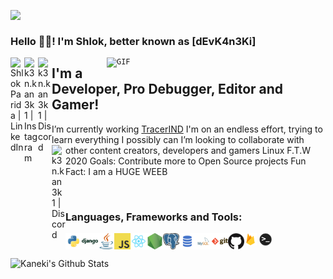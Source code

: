 <code><img align = "left" src="https://i.imgur.com/MYuP0Lp.png"></code>
<br />

### Hello 👋🏽!  I'm Shlok, better known as [dEvK4n3Ki] 
[<img align="left" alt="Shlok Parida | LinkedIn" width="22px" src="https://cdn.jsdelivr.net/npm/simple-icons@v3/icons/linkedin.svg" />][linkedin]
[<img align="left" alt="k3n.kan3k1 | Instagram" width="22px" src="https://cdn.jsdelivr.net/npm/simple-icons@v3/icons/instagram.svg" />][instagram]
[<img align="left" alt="k3n.kan3k1 | Discord" width="22px" src="https://cdn.jsdelivr.net/npm/simple-icons@v3/icons/discord.svg" />][Discord]

<code><img align="right" alt="GIF" width = "350" src="https://media.giphy.com/media/2uxxXyTRFgIJaOZJTb/giphy.gif" /></code>


## I'm a Developer, Pro Debugger, Editor and Gamer!
I’m currently working [TracerIND][tracer]
I'm on an endless effort, trying to learn everything I possibly can
I’m looking to collaborate with other content creators, developers and gamers
<img align="left" alt="k3n.kan3k1 | Discord" width="22px" src="https://cdn.jsdelivr.net/npm/simple-icons@v3/icons/linux.svg" /> Linux F.T.W
2020 Goals: Contribute more to Open Source projects
Fun Fact: I am a HUGE WEEB

<br />

### Languages, Frameworks and Tools: 
<img align="left" alt="Python" width="26px" src="https://raw.githubusercontent.com/github/explore/80688e429a7d4ef2fca1e82350fe8e3517d3494d/topics/python/python.png" />
<img align="left" alt="Django" width="26px" src="https://raw.githubusercontent.com/github/explore/80688e429a7d4ef2fca1e82350fe8e3517d3494d/topics/django/django.png" />
<img align="left" alt="Java" width="26px" src="https://raw.githubusercontent.com/github/explore/80688e429a7d4ef2fca1e82350fe8e3517d3494d/topics/java/java.png" />
<img align="left" alt="JavaScript" width="26px" src="https://raw.githubusercontent.com/github/explore/80688e429a7d4ef2fca1e82350fe8e3517d3494d/topics/javascript/javascript.png" />
<img align="left" alt="ReactJS" width="26px" src="https://raw.githubusercontent.com/github/explore/80688e429a7d4ef2fca1e82350fe8e3517d3494d/topics/react/react.png" />
<img align="left" alt="Node.js" width="26px" src="https://raw.githubusercontent.com/github/explore/80688e429a7d4ef2fca1e82350fe8e3517d3494d/topics/nodejs/nodejs.png" />
<img align="left" alt="PostgreSQL" width="26px" src="https://raw.githubusercontent.com/github/explore/80688e429a7d4ef2fca1e82350fe8e3517d3494d/topics/postgresql/postgresql.png" />
<img align="left" alt="SQL" width="26px" src="https://raw.githubusercontent.com/github/explore/80688e429a7d4ef2fca1e82350fe8e3517d3494d/topics/sql/sql.png" />
<img align="left" alt="MySQL" width="26px" src="https://raw.githubusercontent.com/github/explore/80688e429a7d4ef2fca1e82350fe8e3517d3494d/topics/mysql/mysql.png" />
<code><img height="20" src="https://raw.githubusercontent.com/github/explore/80688e429a7d4ef2fca1e82350fe8e3517d3494d/topics/firebase/firebase.png"></code>
<img align="left" alt="Git" width="26px" src="https://raw.githubusercontent.com/github/explore/80688e429a7d4ef2fca1e82350fe8e3517d3494d/topics/git/git.png" />
<img align="left" alt="GitHub" width="26px" src="https://raw.githubusercontent.com/github/explore/78df643247d429f6cc873026c0622819ad797942/topics/github/github.png" />
<code><img height="20" src="https://raw.githubusercontent.com/github/explore/80688e429a7d4ef2fca1e82350fe8e3517d3494d/topics/terminal/terminal.png"></code>

<br />
<br />

<img align="left" alt="Kaneki's Github Stats" src="https://github-readme-stats.vercel.app/api?username=dEvK4n3Ki&show_icons=true&hide_border=true&theme=dark&count_private=true" />

[Plasma]: https://plasma.covidindiataskforce.org/
[tracer]: https://tracerind.covidindiataskforce.org/
[Discord]: https://discord.gg/cS6QPAN
[twitter]: https://twitter.com/Shlok_Parida
[instagram]: https://instagram.com/k3n.kan3k1/
[linkedin]: https://www.linkedin.com/in/shlokparida/
[CardOYE]: https://github.com/dEvK4n3Ki/CardOye
